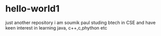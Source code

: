 # hello-world1
just another repository
 i am soumik paul studing btech in CSE and have keen interest in learning java, c++,c,phython etc
